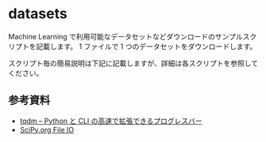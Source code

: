 # datasets

Machine Learning で利用可能なデータセットなどダウンロードのサンプルスクリプトを記載します。
1 ファイルで 1 つのデータセットをダウンロードします。

スクリプト毎の簡易説明は下記に記載しますが、詳細は各スクリプトを参照してください。

## 参考資料

- [tqdm – Python と CLI の高速で拡張できるプログレスバー][githubja]
- [SciPy.org File IO][scipy-io]

[githubja]: https://githubja.com/tqdm/tqdm
[scipy-io]: https://docs.scipy.org/doc/scipy-0.18.1/reference/tutorial/io.html
